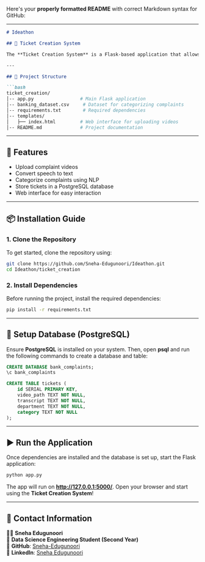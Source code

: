 Here's your **properly formatted README** with correct Markdown syntax for GitHub:  

---

```md
# Ideathon  

## 📌 Ticket Creation System  

The **Ticket Creation System** is a Flask-based application that allows users to upload complaint videos. The system processes the audio, converts it to text, categorizes the complaint using **Natural Language Processing (NLP)**, and generates a ticket that is stored in a **PostgreSQL database**.  

---

## 📁 Project Structure  

```bash
ticket_creation/
│-- app.py                 # Main Flask application
│-- banking_dataset.csv     # Dataset for categorizing complaints
│-- requirements.txt        # Required dependencies
│-- templates/
│   ├── index.html         # Web interface for uploading videos
│-- README.md              # Project documentation
```

---

## 🚀 Features  

- Upload complaint videos  
- Convert speech to text  
- Categorize complaints using NLP  
- Store tickets in a PostgreSQL database  
- Web interface for easy interaction  

---

## 📦 Installation Guide  

### 1. Clone the Repository  

To get started, clone the repository using:  

```sh
git clone https://github.com/Sneha-Edugunoori/Ideathon.git  
cd Ideathon/ticket_creation  
```

### 2. Install Dependencies  

Before running the project, install the required dependencies:  

```sh
pip install -r requirements.txt  
```

---

## 🔧 Setup Database (PostgreSQL)  

Ensure **PostgreSQL** is installed on your system. Then, open **psql** and run the following commands to create a database and table:  

```sql
CREATE DATABASE bank_complaints;  
\c bank_complaints  

CREATE TABLE tickets (  
    id SERIAL PRIMARY KEY,  
    video_path TEXT NOT NULL,  
    transcript TEXT NOT NULL,  
    department TEXT NOT NULL,  
    category TEXT NOT NULL  
);
```

---

## ▶️ Run the Application  

Once dependencies are installed and the database is set up, start the Flask application:  

```sh
python app.py  
```

The app will run on **http://127.0.0.1:5000/**. Open your browser and start using the **Ticket Creation System**!  

---

## 📧 Contact Information  

👩‍💻 **Sneha Edugunoori**  
📍 **Data Science Engineering Student (Second Year)**  
🔗 **GitHub**: [Sneha-Edugunoori](https://github.com/Sneha-Edugunoori)  
🔗 **LinkedIn**: [Sneha Edugunoori](https://www.linkedin.com/in/sneha-edugunoori)  
```
